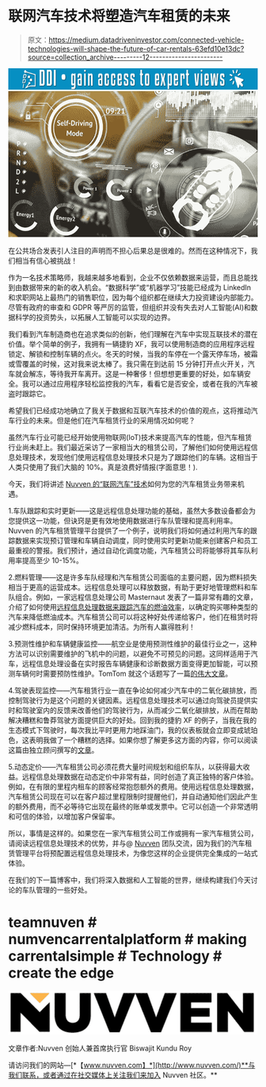 # 联网汽车技术将塑造汽车租赁的未来

> 原文：<https://medium.datadriveninvestor.com/connected-vehicle-technologies-will-shape-the-future-of-car-rentals-63efd10e13dc?source=collection_archive---------12----------------------->

[![](img/f6a70f1638bd30603d22b4a6df136b09.png)](http://www.track.datadriveninvestor.com/1B9E)![](img/84744af99f0ddc209f32a4b3e0c563a2.png)

在公共场合发表引人注目的声明而不担心后果总是很难的。然而在这种情况下，我们相当有信心被挑战！

作为一名技术策略师，我越来越多地看到，企业不仅依赖数据来运营，而且总能找到由数据带来的新的收入机会。“数据科学”或“机器学习”技能已经成为 LinkedIn 和求职网站上最热门的销售职位，因为每个组织都在继续大力投资建设内部能力。尽管有政府的审查和 GDPR 等严厉的监管，但组织并没有失去对人工智能(AI)和数据科学的投资势头，以拓展人工智能可以实现的边界。

我们看到汽车制造商也在追求类似的创新，他们理解在汽车中实现互联技术的潜在价值。举个简单的例子，我拥有一辆捷豹 XF，我可以使用制造商的应用程序远程锁定、解锁和控制车辆的点火。冬天的时候，当我的车停在一个露天停车场，被霜或雪覆盖的时候，这对我来说太棒了。我只需在到达前 15 分钟打开点火开关，汽车就会解冻，等待我开车离开。这是一种奢侈！但想想更重要的好处，如车辆安全。我可以通过应用程序轻松监控我的汽车，看看它是否安全，或者在我的汽车被盗时跟踪它。

希望我们已经成功地确立了我关于数据和互联汽车技术的价值的观点，这将推动汽车行业的未来。但是他们在汽车租赁行业的采用情况如何呢？

虽然汽车行业可能已经开始使用物联网(IoT)技术来提高汽车的性能，但汽车租赁行业尚未赶上。我们最近采访了一家相当大的租赁公司，了解他们如何使用远程信息处理技术，发现他们使用远程信息处理技术只是为了跟踪他们的车辆。这相当于人类只使用了我们大脑的 10%。真是浪费好情报(字面意思！).

今天，我们将讲述 [Nuvven 的“联网汽车”技术](http://www.nuvven.com/)如何为您的汽车租赁业务带来机遇。

1.车队跟踪和实时更新——这是远程信息处理功能的基础，虽然大多数设备都会为您提供这一功能，但诀窍是更有效地使用数据进行车队管理和提高利用率。Nuvven 的汽车租赁管理平台提供了一个例子，说明我们将如何通过利用汽车的跟踪数据来实现预订管理和车辆自动调度，同时使用实时更新功能来创建客户和员工最重视的警报。我们预计，通过自动化调度功能，汽车租赁公司将能够将其车队利用率提高至少 10-15%。

2.燃料管理——这是许多车队经理和汽车租赁公司面临的主要问题，因为燃料损失相当于更高的运营成本。远程信息处理可以释放数据，有助于更好地管理燃料和车队组合。例如，一家远程信息处理公司 Masternaut 发表了一篇非常有趣的文章，介绍了如何使用[远程信息处理数据来跟踪汽车的燃油效率](https://blog.masternaut.com/en/reduce-fuel-costs-with-telematics/)，以确定购买哪种类型的汽车来降低燃油成本。汽车租赁公司可以将这种好处传递给客户，他们在租赁时将减少燃料成本，同时保持环境更加清洁。为所有人赢得胜利！

3.预测性维护和车辆健康监控——航空业是使用预测性维护的最佳行业之一，这种方法可以识别需要维护的飞机中的问题，以避免不可预见的问题。这同样适用于汽车，远程信息处理设备在实时报告车辆健康和诊断数据方面变得更加智能，可以预测车辆何时需要预防性维护。TomTom 就这个话题写了一篇[的伟大文章](https://telematics.tomtom.com/en_us/webfleet/blog/how-to-forecast-vehicle-maintenance-using-telematics-data/)。

4.驾驶表现监控——汽车租赁行业一直在争论如何减少汽车中的二氧化碳排放，而控制驾驶行为是这个问题的关键因素。远程信息处理技术可以通过向驾驶员提供实时和驾驶室内的反馈来改善他们的驾驶行为，从而减少二氧化碳排放，从而在帮助解决糟糕和鲁莽驾驶方面提供巨大的好处。回到我的捷豹 XF 的例子，当我在我的生态模式下驾驶时，每次我比平时更用力地踩油门，我的仪表板就会立即变成琥珀色，这表明我做了一个糟糕的选择。如果你想了解更多这方面的内容，你可以阅读这篇由独立顾问撰写的[文章](https://www.forconstructionpros.com/construction-technology/equipment-monitoring-logistics/article/21017473/telematics-data-can-help-improve-driver-behavior-safety)。

5.动态定价——汽车租赁公司必须花费大量时间规划和组织车队，以获得最大收益。远程信息处理数据在动态定价中非常有益，同时创造了真正独特的客户体验。例如，在有限的里程内租车的顾客经常抱怨额外的费用。使用远程信息处理数据，汽车租赁公司现在可以在客户超过里程限制时提醒他们，并自动通知他们因此产生的额外费用，而不必等待它出现在最终的账单或发票中。它可以创造一个非常透明和可信的体验，以增加客户保留率。

所以，事情是这样的。如果您在一家汽车租赁公司工作或拥有一家汽车租赁公司，请阅读远程信息处理技术的优势，并与@ [Nuvven](http://www.nuvven.com/) 团队交流，因为我们的汽车租赁管理平台将预配置远程信息处理技术，为像您这样的企业提供完全集成的一站式体验。

在我们的下一篇博客中，我们将深入数据和人工智能的世界，继续构建我们今天讨论的车队管理的一些好处。

# teamnuven # numvencarrentalplatform # making carrentalsimple # Technology # create the edge

![](img/aa8818e1d4fd37244d695528c7ab6547.png)

文章作者:Nuvven 创始人兼首席执行官 Biswajit Kundu Roy

请访问我们的网站—[*【www.nuvven.com】*](http://www.nuvven.com/)**与我们联系，或者通过在社交媒体上关注我们来加入 Nuvven 社区。**